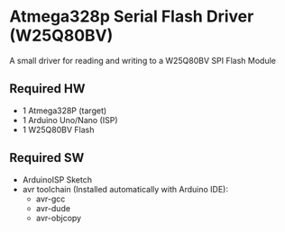 # Atmega328p Serial Flash Driver (W25Q80BV)

A small driver for reading and writing to a W25Q80BV SPI Flash Module

## Required HW
- 1 Atmega328P (target)
- 1 Arduino Uno/Nano (ISP)
- 1 W25Q80BV Flash

## Required SW
- ArduinoISP Sketch
- avr toolchain (Installed automatically with Arduino IDE):
  - avr-gcc 
  - avr-dude
  - avr-objcopy
